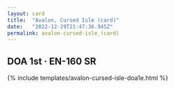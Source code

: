 ```yaml
---
layout: card
title:  "Avalon, Cursed Isle (card)"
date:   "2022-12-29T21:47:36.945Z"
permalink: avalon-cursed-isle_(card)
---
```


## DOA 1st &middot; EN-160 SR

{% include templates/avalon-cursed-isle-doa1e.html %}
